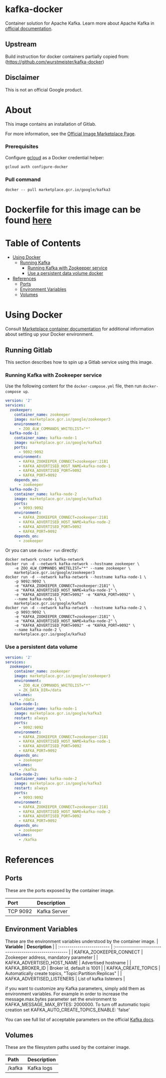 # kafka-docker

Container solution for Apache Kafka.
Learn more about Apache Kafka in [official documentation](https://kafka.apache.org/).

## Upstream

Build instruction for docker containers partially copied from:
(https://github.com/wurstmeister/kafka-docker)


## Disclaimer

This is not an official Google product.

# <a name="about"></a>About

This image contains an installation of Gitlab.

For more information, see the
[Official Image Marketplace Page](https://console.cloud.google.com/marketplace/product/google/kafka).

### Prerequisites

Configure [gcloud](https://cloud.google.com/sdk/gcloud/) as a Docker credential helper:

```shell
gcloud auth configure-docker
```
### Pull command

```shell
docker -- pull marketplace.gcr.io/google/kafka3
```
Dockerfile for this image can be found [here](https://github.com/GoogleCloudPlatform/click-to-deploy/tree/master/docker/kafka/3/debian10/3.1/)
=======

# <a name="table-of-contents"></a>Table of Contents
* [Using Docker](#using-docker)
  * [Running Kafka](#running-kafka-docker)
    * [Running Kafka with Zookeeper service](#Runnung-Kafka-with-Zookeeper-service)
    * [Use a persistent data volume docker](#Use-a-persistent-data-volume)
* [References](#references)
  * [Ports](#references-ports)
  * [Environment Variables](#references-environment-variables)
  * [Volumes](#references-volumes)

# <a name="using-docker"></a>Using Docker

Consult [Marketplace container documentation](https://cloud.google.com/marketplace/docs/container-images)
for additional information about setting up your Docker environment.

## <a name="running-kafka-docker"></a>Running Gitlab

This section describes how to spin up a Gitlab service using this image.

### <a name="Runnung-Kafka-with-Zookeeper-service)"></a>Running Kafka with Zookeeper service

Use the following content for the `docker-compose.yml` file, then run `docker-compose up`.

```yaml
version: '2'
services:
  zookeeper:
    container_name: zookeeper
    image: marketplace.gcr.io/google/zookeeper3
    environment:
      - ZOO_4LW_COMMANDS_WHITELIST="*"
  kafka-node-1:
    container_name: kafka-node-1
    image: marketplace.gcr.io/google/kafka3
    ports:
      - 9092:9092
    environment:
      - KAFKA_ZOOKEEPER_CONNECT=zookeeper:2181
      - KAFKA_ADVERTISED_HOST_NAME=kafka-node-1
      - KAFKA_ADVERTISED_PORT=9092
      - KAFKA_PORT=9092
    depends_on:
      - zookeeper
  kafka-node-2:
    container_name: kafka-node-2
    image: marketplace.gcr.io/google/kafka3
    ports:
      - 9093:9092
    environment:
      - KAFKA_ZOOKEEPER_CONNECT=zookeeper:2181
      - KAFKA_ADVERTISED_HOST_NAME=kafka-node-2
      - KAFKA_ADVERTISED_PORT=9092
      - KAFKA_PORT=9092
    depends_on:
      - zookeeper
```

Or you can use `docker run` directly:

```shell
docker network create kafka-network
docker run -d --network kafka-network --hostname zookeeper \
    -e ZOO_4LW_COMMANDS_WHITELIST="*" --name zookeeper \
    marketplace.gcr.io/google/zookeeper3
docker run -d --network kafka-network --hostname kafka-node-1 \
    -p 9092:9092 \
    -e "KAFKA_ZOOKEEPER_CONNECT=zookeeper:2181" \
    -e "KAFKA_ADVERTISED_HOST_NAME=kafka-node-1" \
    -e "KAFKA_ADVERTISED_PORT=9092" -e "KAFKA_PORT=9092" \
    --name kafka-node-1 \
    marketplace.gcr.io/google/kafka3
docker run -d --network kafka-network --hostname kafka-node-2 \
    -p 9093:9092 \
    -e "KAFKA_ZOOKEEPER_CONNECT=zookeeper:2181" \
    -e "KAFKA_ADVERTISED_HOST_NAME=kafka-node-2" \
    -e "KAFKA_ADVERTISED_PORT=9092" -e "KAFKA_PORT=9092" \
    --name kafka-node-2 \
    marketplace.gcr.io/google/kafka3
```

### <a name="use-a-persistent-data-volume-docker"></a>Use a persistent data volume

```yaml
version: '2'
services:
  zookeeper:
    container_name: zookeeper
    image: marketplace.gcr.io/google/zookeeper3
    environment:
      - ZOO_4LW_COMMANDS_WHITELIST="*"
      - ZK_DATA_DIR=/data
    volumes:
      - /data
  kafka-node-1:
    container_name: kafka-node-1
    image: marketplace.gcr.io/google/kafka3
    restart: always
    ports:
      - 9092:9092
    environment:
      - KAFKA_ZOOKEEPER_CONNECT=zookeeper:2181
      - KAFKA_ADVERTISED_HOST_NAME=kafka-node-1
      - KAFKA_ADVERTISED_PORT=9092
      - KAFKA_PORT=9092
    depends_on:
      - zookeeper
    volumes:
      - /kafka
  kafka-node-2:
    container_name: kafka-node-2
    image: marketplace.gcr.io/google/kafka3
    restart: always
    ports:
      - 9093:9092
    environment:
      - KAFKA_ZOOKEEPER_CONNECT=zookeeper:2181
      - KAFKA_ADVERTISED_HOST_NAME=kafka-node-2
      - KAFKA_ADVERTISED_PORT=9092
      - KAFKA_PORT=9092
    depends_on:
      - zookeeper
    volumes:
      - /kafka
```

# <a name="references"></a>References

## <a name="references-ports"></a>Ports

These are the ports exposed by the container image.

| **Port** | **Description** |
| :------- | :-------------- |
| TCP 9092 | Kafka Server    |

## <a name="references-environment-variables"></a>Environment Variables

These are the environment variables understood by the container image.
| **Variable**               | **Description**                                         |
| :------------------------- | :------------------------------------------------------ |
| KAFKA_ZOOKEEPER_CONNECT    | Zookeeper address, mandatory parameter                  |
| KAFKA_ADVERTISED_HOST_NAME | Advertised hostname                                     |
| KAFKA_BROKER_ID            | Broker id, default is 1001                              |
| KAFKA_CREATE_TOPICS        | Automatically create topics, "Topic:Partition:Replicas" |
| KAFKA_ADVERTISED_LISTENERS | List of kafka listeners                                 |

if you want to customize any Kafka parameters, simply add them as environment variables. 
For example in order to increase the message.max.bytes parameter set the environment to KAFKA_MESSAGE_MAX_BYTES: 2000000. 
To turn off automatic topic creation set KAFKA_AUTO_CREATE_TOPICS_ENABLE: 'false'

You can see full list of acceptable parameters on the official [Kafka docs](https://kafka.apache.org/documentation/#brokerconfigs). 

## <a name="references-volumes"></a>Volumes

These are the filesystem paths used by the container image.

| **Path** | **Description** |
| :------- | :-------------- |
| /kafka   | Kafka logs      |

